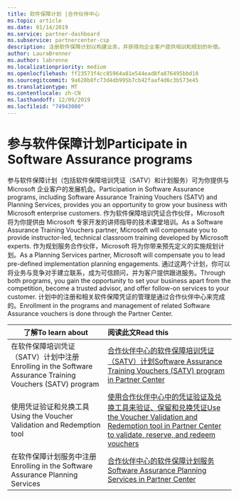 ```yaml
---
title: 软件保障计划 |合作伙伴中心
ms.topic: article
ms.date: 01/14/2019
ms.service: partner-dashboard
ms.subservice: partnercenter-csp
description: 注册软件保障计划以构建业务，并获得向企业客户提供培训和规划的补偿。
author: LauraBrenner
ms.author: labrenne
ms.localizationpriority: medium
ms.openlocfilehash: ff23573f4cc85964a81e544ead8fa876495bbd10
ms.sourcegitcommit: 9a628b8fc73d4db995b7cb42faaf4d6c3b573e45
ms.translationtype: MT
ms.contentlocale: zh-CN
ms.lasthandoff: 12/09/2019
ms.locfileid: "74943080"
---
```

# <a name="participate-in-software-assurance-programs"></a><span data-ttu-id="813fa-103">参与软件保障计划</span><span class="sxs-lookup"><span data-stu-id="813fa-103">Participate in Software Assurance programs</span></span>

<span data-ttu-id="813fa-104">参与软件保障计划（包括软件保障培训凭证（SATV）和计划服务）可为你提供与 Microsoft 企业客户的发展机会。</span><span class="sxs-lookup"><span data-stu-id="813fa-104">Participation in Software Assurance programs, including Software Assurance Training Vouchers (SATV) and Planning Services, provides you an opportunity to grow your business with Microsoft enterprise customers.</span></span> <span data-ttu-id="813fa-105">作为软件保障培训凭证合作伙伴，Microsoft 将为你提供由 Microsoft 专家开发的讲师指导的技术课堂培训。</span><span class="sxs-lookup"><span data-stu-id="813fa-105">As a Software Assurance Training Vouchers partner, Microsoft will compensate you to provide instructor-led, technical classroom training developed by Microsoft experts.</span></span> <span data-ttu-id="813fa-106">作为规划服务合作伙伴，Microsoft 将为你带来预先定义的实施规划计划。</span><span class="sxs-lookup"><span data-stu-id="813fa-106">As a Planning Services partner, Microsoft will compensate you to lead pre-defined implementation planning engagements.</span></span> <span data-ttu-id="813fa-107">通过这两个计划，你可以将业务与竞争对手建立联系，成为可信顾问，并为客户提供跟进服务。</span><span class="sxs-lookup"><span data-stu-id="813fa-107">Through both programs, you gain the opportunity to set your business apart from the competition, become a trusted advisor, and offer follow-on services to your customer.</span></span> <span data-ttu-id="813fa-108">计划中的注册和相关软件保障凭证的管理是通过合作伙伴中心来完成的。</span><span class="sxs-lookup"><span data-stu-id="813fa-108">Enrollment in the programs and management of related Software Assurance vouchers is done through the Partner Center.</span></span>

|<span data-ttu-id="813fa-109">**了解**</span><span class="sxs-lookup"><span data-stu-id="813fa-109">**To learn about**</span></span>   |<span data-ttu-id="813fa-110">**阅读此文**</span><span class="sxs-lookup"><span data-stu-id="813fa-110">**Read this**</span></span>   |
|--------------------------|:------------------|
|<span data-ttu-id="813fa-111">在软件保障培训凭证（SATV）计划中注册</span><span class="sxs-lookup"><span data-stu-id="813fa-111">Enrolling in the Software Assurance Training Vouchers (SATV) program</span></span>|[<span data-ttu-id="813fa-112">合作伙伴中心的软件保障培训凭证（SATV）计划</span><span class="sxs-lookup"><span data-stu-id="813fa-112">Software Assurance Training Vouchers (SATV) program in Partner Center</span></span>](software-assurance-satv.md)|
|<span data-ttu-id="813fa-113">使用凭证验证和兑换工具</span><span class="sxs-lookup"><span data-stu-id="813fa-113">Using the Voucher Validation and Redemption tool</span></span>|[<span data-ttu-id="813fa-114">使用合作伙伴中心中的凭证验证及兑换工具来验证、保留和兑换凭证</span><span class="sxs-lookup"><span data-stu-id="813fa-114">Use the Voucher Validation and Redemption tool in Partner Center to validate, reserve, and redeem vouchers</span></span>](voucher-validation-tool.md)|
|<span data-ttu-id="813fa-115">在软件保障计划服务中注册</span><span class="sxs-lookup"><span data-stu-id="813fa-115">Enrolling in the Software Assurance Planning Services</span></span>|[<span data-ttu-id="813fa-116">合作伙伴中心的软件保障计划服务</span><span class="sxs-lookup"><span data-stu-id="813fa-116">Software Assurance Planning Services in Partner Center</span></span>](software-assurance-dps.md) 


